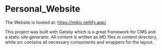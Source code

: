 # Personal_Website
The Website is hosted at: https://mikiy.netlify.app/

This project was built with Gatsby which is a great framework for CMS and a static site generator. All content is written as MD files in content directory, while src contains all necessary components and wrappers for the layout.
